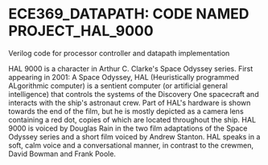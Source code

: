 # ECE369_DATAPATH: CODE NAMED PROJECT_HAL_9000
Verilog code for processor controller and datapath implementation

HAL 9000 is a character in Arthur C. Clarke's Space Odyssey series. First appearing in 2001: A Space Odyssey, HAL (Heuristically programmed ALgorithmic computer) is a sentient computer (or artificial general intelligence) that controls the systems of the Discovery One spacecraft and interacts with the ship's astronaut crew. Part of HAL's hardware is shown towards the end of the film, but he is mostly depicted as a camera lens containing a red dot, copies of which are located throughout the ship. HAL 9000 is voiced by Douglas Rain in the two film adaptations of the Space Odyssey series and a short film voiced by Andrew Stanton. HAL speaks in a soft, calm voice and a conversational manner, in contrast to the crewmen, David Bowman and Frank Poole.
